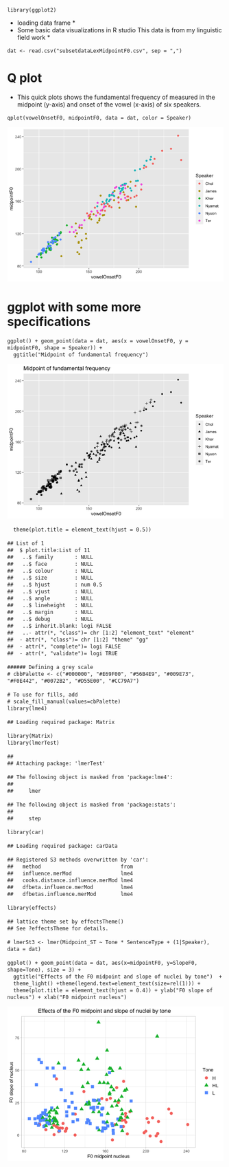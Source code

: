     library(ggplot2)

-   loading data frame \*
-   Some basic data visualizations in R studio This data is from my
    linguistic field work \*

<!-- -->

    dat <- read.csv("subsetdataLexMidpointF0.csv", sep = ",")

Q plot
======

-   This quick plots shows the fundamental frequency of measured in the
    midpoint (y-axis) and onset of the vowel (x-axis) of six speakers.

<!-- -->

    qplot(vowelOnsetF0, midpointF0, data = dat, color = Speaker)

![](README_files/figure-markdown_strict/unnamed-chunk-3-1.png)

ggplot with some more specifications
====================================

    ggplot() + geom_point(data = dat, aes(x = vowelOnsetF0, y = midpointF0, shape = Speaker)) +
      ggtitle("Midpoint of fundamental frequency")

![](README_files/figure-markdown_strict/unnamed-chunk-4-1.png)

      theme(plot.title = element_text(hjust = 0.5))

    ## List of 1
    ##  $ plot.title:List of 11
    ##   ..$ family       : NULL
    ##   ..$ face         : NULL
    ##   ..$ colour       : NULL
    ##   ..$ size         : NULL
    ##   ..$ hjust        : num 0.5
    ##   ..$ vjust        : NULL
    ##   ..$ angle        : NULL
    ##   ..$ lineheight   : NULL
    ##   ..$ margin       : NULL
    ##   ..$ debug        : NULL
    ##   ..$ inherit.blank: logi FALSE
    ##   ..- attr(*, "class")= chr [1:2] "element_text" "element"
    ##  - attr(*, "class")= chr [1:2] "theme" "gg"
    ##  - attr(*, "complete")= logi FALSE
    ##  - attr(*, "validate")= logi TRUE

    ###### Defining a grey scale
    # cbbPalette <- c("#000000", "#E69F00", "#56B4E9", "#009E73", "#F0E442", "#0072B2", "#D55E00", "#CC79A7")

    # To use for fills, add
    # scale_fill_manual(values=cbPalette)
    library(lme4)

    ## Loading required package: Matrix

    library(Matrix)
    library(lmerTest)

    ## 
    ## Attaching package: 'lmerTest'

    ## The following object is masked from 'package:lme4':
    ## 
    ##     lmer

    ## The following object is masked from 'package:stats':
    ## 
    ##     step

    library(car)

    ## Loading required package: carData

    ## Registered S3 methods overwritten by 'car':
    ##   method                          from
    ##   influence.merMod                lme4
    ##   cooks.distance.influence.merMod lme4
    ##   dfbeta.influence.merMod         lme4
    ##   dfbetas.influence.merMod        lme4

    library(effects)

    ## lattice theme set by effectsTheme()
    ## See ?effectsTheme for details.

    # lmerSt3 <- lmer(Midpoint_ST ~ Tone * SentenceType + (1|Speaker), data = dat)

    ggplot() + geom_point(data = dat, aes(x=midpointF0, y=SlopeF0, shape=Tone), size = 3) +
      ggtitle("Effects of the F0 midpoint and slope of nuclei by tone")  +
      theme_light() +theme(legend.text=element_text(size=rel(1))) +
      theme(plot.title = element_text(hjust = 0.4)) + ylab("F0 slope of nucleus") + xlab("F0 midpoint nucleus") 

![](README_files/figure-markdown_strict/unnamed-chunk-5-1.png)
